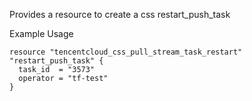 Provides a resource to create a css restart_push_task

Example Usage

```hcl
resource "tencentcloud_css_pull_stream_task_restart" "restart_push_task" {
  task_id  = "3573"
  operator = "tf-test"
}
```